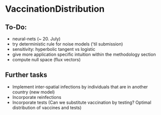 # VaccinationDistribution


## To-Do:
- neural-nets (~ 20. July)
- try deterministic rule for noise models ('til submission)
- sensitivity: hyperbolic tangent vs logistic
- give more application specific intuition within the methodology section
- compute null space (flux vectors)


## Further tasks 
- Implement inter-spatial infections by individuals that are in another country (new model)
- Incorporate reinfections
- Incorporate tests (Can we substitute vaccination by testing? Optimal distribution of vaccines and tests)
